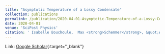 ```yaml
---
title: "Asymptotic Temperature of a Lossy Condensate"
collection: publications
permalink: /publication/2020-04-01-Asymptotic-Temperature-of-a-Lossy-Condensate
date: 2020-04-01
venue: 'SciPost Physics'
citation: ' Isabelle Bouchoule,  Max <strong>Schemmer</strong>, &quot;Asymptotic Temperature of a Lossy Condensate.&quot; SciPost Physics, 2020.'
---
```

Link: [Google Scholar](https://scholar.google.com/scholar?q=Asymptotic+Temperature+of+a+Lossy+Condensate){:target="_blank"}